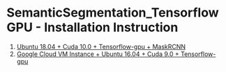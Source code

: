 # SemanticSegmentation_TensorflowGPU - Installation Instruction

1. [Ubuntu 18.04 + Cuda 10.0 + Tensorflow-gpu + MaskRCNN](MaskRCNN_TensorflowGPU.md) 
2. [Google Cloud VM Instance + Ubuntu 16.04 + Cuda 9.0 + Tensorflow-gpu](TensorflowGPU-GCP.md)
